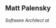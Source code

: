 <h2>Matt Palensky</h2>
<p>
  <em>Software Architect at <a herf="http://www.nike.com>Nike</a></em>
</p>
